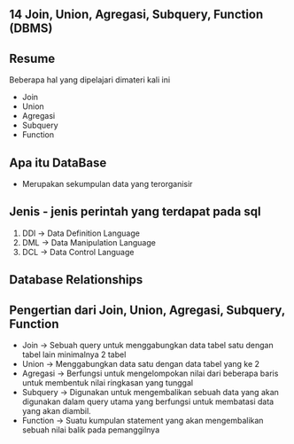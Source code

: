 ## 14 Join, Union, Agregasi, Subquery, Function (DBMS)
## Resume
Beberapa hal yang dipelajari dimateri kali ini
- Join
- Union
- Agregasi
- Subquery
- Function
## Apa itu DataBase
- Merupakan sekumpulan data yang terorganisir
## Jenis - jenis perintah yang terdapat pada sql
1. DDl -> Data Definition Language
2. DML -> Data Manipulation Language
3. DCL -> Data Control Language
## Database Relationships
## Pengertian dari Join, Union, Agregasi, Subquery, Function
- Join -> Sebuah query untuk menggabungkan data tabel satu dengan tabel lain minimalnya 2 tabel
- Union -> Menggabungkan data satu dengan data tabel yang ke 2
- Agregasi -> Berfungsi untuk mengelompokan nilai dari beberapa baris untuk membentuk nilai ringkasan yang tunggal
- Subquery -> Digunakan untuk mengembalikan sebuah data yang akan digunakan dalam query utama yang berfungsi untuk membatasi data yang akan diambil.
- Function -> Suatu kumpulan statement yang akan mengembalikan sebuah nilai balik pada pemanggilnya
